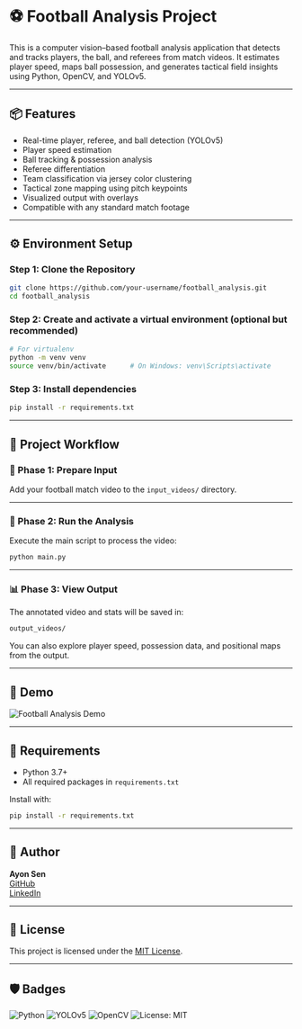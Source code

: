 # ⚽ Football Analysis Project

This is a computer vision–based football analysis application that detects and tracks players, the ball, and referees from match videos. It estimates player speed, maps ball possession, and generates tactical field insights using Python, OpenCV, and YOLOv5.

---

## 📦 Features

- Real-time player, referee, and ball detection (YOLOv5)
- Player speed estimation
- Ball tracking & possession analysis
- Referee differentiation
- Team classification via jersey color clustering
- Tactical zone mapping using pitch keypoints
- Visualized output with overlays
- Compatible with any standard match footage

---

## ⚙️ Environment Setup

### Step 1: Clone the Repository

```bash
git clone https://github.com/your-username/football_analysis.git
cd football_analysis
```

### Step 2: Create and activate a virtual environment (optional but recommended)

```bash
# For virtualenv
python -m venv venv
source venv/bin/activate      # On Windows: venv\Scripts\activate
```

### Step 3: Install dependencies

```bash
pip install -r requirements.txt
```

---

## 🚀 Project Workflow

### 📘 Phase 1: Prepare Input

Add your football match video to the `input_videos/` directory.

---

### 🎯 Phase 2: Run the Analysis

Execute the main script to process the video:

```bash
python main.py
```

---

### 📊 Phase 3: View Output

The annotated video and stats will be saved in:

```bash
output_videos/
```

You can also explore player speed, possession data, and positional maps from the output.

---

## 🎥 Demo

![Football Analysis Demo](assets/ezgif-8327c2b8846f86.gif)

---

## 📌 Requirements

- Python 3.7+
- All required packages in `requirements.txt`

Install with:

```bash
pip install -r requirements.txt
```

---

## 👤 Author

**Ayon Sen**  
[GitHub](https://github.com/AkagamiShnaks)  
[LinkedIn](https://linkedin.com/in/yourprofile)

---

## 📄 License

This project is licensed under the [MIT License](LICENSE).

---

## 🛡️ Badges

![Python](https://img.shields.io/badge/Python-3.7%2B-blue)
![YOLOv5](https://img.shields.io/badge/YOLOv5-Object--Detection-red)
![OpenCV](https://img.shields.io/badge/OpenCV-Tracking-green)
![License: MIT](https://img.shields.io/badge/License-MIT-yellow)
